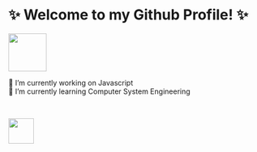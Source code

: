 # ✨ Welcome to my Github Profile! ✨

<img src="https://media.giphy.com/media/gM5qFksULw54NMWyry/giphy.gif" width="75">

<p>🔭 I’m currently working on Javascript<br>
   🌱 I’m currently learning Computer System Engineering</p>

<br>

[<img src="https://d2fltix0v2e0sb.cloudfront.net/dev-badge.svg" width="50">](https://dev.to/mohsincode)
